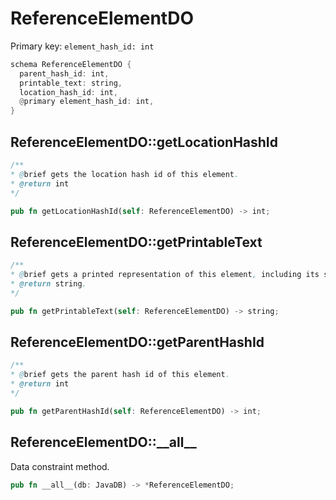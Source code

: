 # ReferenceElementDO

Primary key: `element_hash_id: int`

```rust
schema ReferenceElementDO {
  parent_hash_id: int,
  printable_text: string,
  location_hash_id: int,
  @primary element_hash_id: int,
}
```
## ReferenceElementDO::getLocationHashId

```java
/**
* @brief gets the location hash id of this element.
* @return int
*/
```
```rust
pub fn getLocationHashId(self: ReferenceElementDO) -> int;
```
## ReferenceElementDO::getPrintableText

```java
/**
* @brief gets a printed representation of this element, including its structure where applicable.
* @return string.
*/
```
```rust
pub fn getPrintableText(self: ReferenceElementDO) -> string;
```
## ReferenceElementDO::getParentHashId

```java
/**
* @brief gets the parent hash id of this element.
* @return int
*/
```
```rust
pub fn getParentHashId(self: ReferenceElementDO) -> int;
```
## ReferenceElementDO::\_\_all\_\_

Data constraint method.

```rust
pub fn __all__(db: JavaDB) -> *ReferenceElementDO;
```

